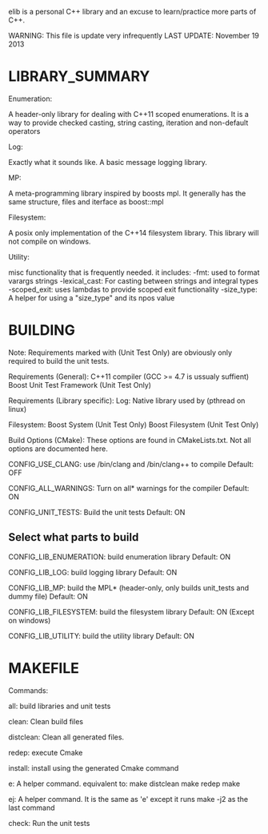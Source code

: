 elib is a personal C++ library and an excuse to learn/practice more parts of C++.

WARNING: This file is update very infrequently
LAST UPDATE: November 19 2013

LIBRARY_SUMMARY
===============

Enumeration:

  A header-only library for dealing with C++11 scoped enumerations.
  It is a way to provide checked casting, string casting, iteration
  and non-default operators

Log:

  Exactly what it sounds like. A basic message logging library.

MP:

  A meta-programming library inspired by boosts mpl. It generally
  has the same structure, files and iterface as boost::mpl

Filesystem:

  A posix only implementation of the C++14 filesystem library.
  This library will not compile on windows.

Utility:

  misc functionality that is frequently needed.
  it includes:
    -fmt: used to format varargs strings 
    -lexical_cast: For casting between strings and integral types
    -scoped_exit: uses lambdas to provide scoped exit functionality
    -size_type: A helper for using a "size_type" and its npos value


BUILDING
========

Note: Requirements marked with (Unit Test Only) are obviously only required
      to build the unit tests. 

Requirements (General):
  C++11 compiler (GCC >= 4.7 is ussualy suffient)
  Boost Unit Test Framework (Unit Test Only)

Requirements (Library specific):
  Log:
    Native library used by <mutex> (pthread on linux)

  Filesystem:
    Boost System (Unit Test Only)
    Boost Filesystem (Unit Test Only)


Build Options (CMake):
  These options are found in CMakeLists.txt. 
  Not all options are documented here. 

  CONFIG_USE_CLANG: 
    use /bin/clang and /bin/clang++ to compile
    Default: OFF

  CONFIG_ALL_WARNINGS: 
    Turn on all* warnings for the compiler
    Default: ON

  CONFIG_UNIT_TESTS:
    Build the unit tests
    Default: ON
  
  ## Select what parts to build ##
  
  CONFIG_LIB_ENUMERATION:
    build enumeration library
    Default: ON

  CONFIG_LIB_LOG:
    build logging library
    Default: ON

  CONFIG_LIB_MP:
    build the MPL* (header-only, only builds unit_tests and dummy file)
    Default: ON

  CONFIG_LIB_FILESYSTEM:
    build the filesystem library
    Default: ON (Except on windows)

  CONFIG_LIB_UTILITY:
    build the utility library
    Default: ON
  
    
MAKEFILE
=======

Commands:

  all: 
    build libraries and unit tests

  clean:
    Clean build files

  distclean:
    Clean all generated files.

  redep:
    execute Cmake

  install:
    install using the generated Cmake command

  e:
    A helper command. equivalent to:
      make distclean
      make redep
      make 

  ej:
    A helper command. It is the same as 'e' except it runs
    make -j2 as the last command

  check:
    Run the unit tests

